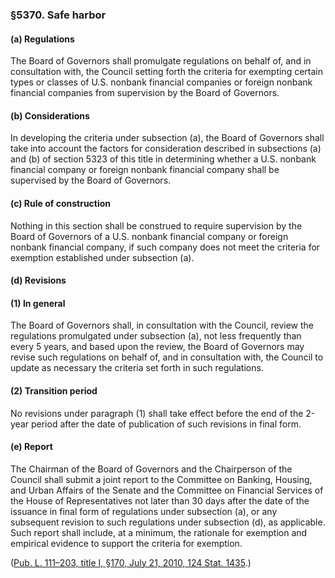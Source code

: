 ### §5370. Safe harbor ###

[]()

#### (a) Regulations ####

The Board of Governors shall promulgate regulations on behalf of, and in consultation with, the Council setting forth the criteria for exempting certain types or classes of U.S. nonbank financial companies or foreign nonbank financial companies from supervision by the Board of Governors.

[]()

#### (b) Considerations ####

In developing the criteria under subsection (a), the Board of Governors shall take into account the factors for consideration described in subsections (a) and (b) of section 5323 of this title in determining whether a U.S. nonbank financial company or foreign nonbank financial company shall be supervised by the Board of Governors.

[]()

#### (c) Rule of construction ####

Nothing in this section shall be construed to require supervision by the Board of Governors of a U.S. nonbank financial company or foreign nonbank financial company, if such company does not meet the criteria for exemption established under subsection (a).

[]()

#### (d) Revisions ####

[]()

#### (1) In general ####

The Board of Governors shall, in consultation with the Council, review the regulations promulgated under subsection (a), not less frequently than every 5 years, and based upon the review, the Board of Governors may revise such regulations on behalf of, and in consultation with, the Council to update as necessary the criteria set forth in such regulations.

[]()

#### (2) Transition period ####

No revisions under paragraph (1) shall take effect before the end of the 2-year period after the date of publication of such revisions in final form.

[]()

#### (e) Report ####

The Chairman of the Board of Governors and the Chairperson of the Council shall submit a joint report to the Committee on Banking, Housing, and Urban Affairs of the Senate and the Committee on Financial Services of the House of Representatives not later than 30 days after the date of the issuance in final form of regulations under subsection (a), or any subsequent revision to such regulations under subsection (d), as applicable. Such report shall include, at a minimum, the rationale for exemption and empirical evidence to support the criteria for exemption.

([Pub. L. 111–203, title I, §170, July 21, 2010, 124 Stat. 1435](/statviewer.htm?volume=124&page=1435).)